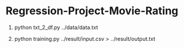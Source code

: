 # Regression-Project-Movie-Rating

1. python txt_2_df.py ../data/data.txt

1. python training.py ../result/input.csv > ../result/output.txt